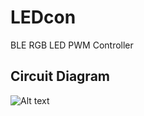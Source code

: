 # LEDcon
BLE RGB LED PWM Controller

## Circuit Diagram
![Alt text](img/LEDcon_circuit_diagram.png)
